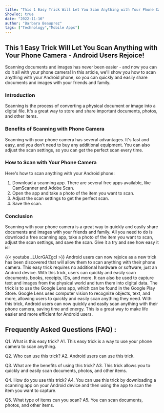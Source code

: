 ```yaml
---
title: "This 1 Easy Trick Will Let You Scan Anything with Your Phone Camera - Android Users Rejoice!"
ShowToc: true 
date: "2022-11-16"
author: "Barbara Beauprez" 
tags: ["Technology","Mobile Apps"]
---
```

## This 1 Easy Trick Will Let You Scan Anything with Your Phone Camera - Android Users Rejoice!

Scanning documents and images has never been easier - and now you can do it all with your phone camera! In this article, we'll show you how to scan anything with your Android phone, so you can quickly and easily share documents and images with your friends and family.

### Introduction 

Scanning is the process of converting a physical document or image into a digital file. It's a great way to store and share important documents, photos, and other items. 

### Benefits of Scanning with Phone Camera

Scanning with your phone camera has several advantages. It's fast and easy, and you don't need to buy any additional equipment. You can also adjust the scan settings, so you can get the perfect scan every time. 

### How to Scan with Your Phone Camera

Here's how to scan anything with your Android phone: 

1. Download a scanning app. There are several free apps available, like CamScanner and Adobe Scan. 
2. Open the app and take a photo of the item you want to scan. 
3. Adjust the scan settings to get the perfect scan. 
4. Save the scan. 

### Conclusion 

Scanning with your phone camera is a great way to quickly and easily share documents and images with your friends and family. All you need to do is download a free scanning app, take a photo of the item you want to scan, adjust the scan settings, and save the scan. Give it a try and see how easy it is!

{{< youtube _LUcrGAZgcI >}} 
Android users can now rejoice as a new trick has been discovered that will allow them to scan anything with their phone camera. This easy trick requires no additional hardware or software, just an Android device. With this trick, users can quickly and easily scan documents, books, receipts, IDs, and more. It can also be used to capture text and images from the physical world and turn them into digital data. The trick is to use the Google Lens app, which can be found in the Google Play Store. Google Lens uses computer vision to recognize objects, text, and more, allowing users to quickly and easily scan anything they need. With this trick, Android users can now quickly and easily scan anything with their phone camera, saving time and energy. This is a great way to make life easier and more efficient for Android users.

## Frequently Asked Questions (FAQ) :
Q1. What is this easy trick? 
A1. This easy trick is a way to use your phone camera to scan anything. 

Q2. Who can use this trick? 
A2. Android users can use this trick. 

Q3. What are the benefits of using this trick? 
A3. This trick allows you to quickly and easily scan documents, photos, and other items. 

Q4. How do you use this trick? 
A4. You can use this trick by downloading a scanning app on your Android device and then using the app to scan the item you want to capture. 

Q5. What type of items can you scan? 
A5. You can scan documents, photos, and other items.



